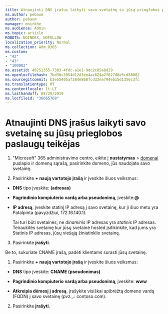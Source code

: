 ```yaml
---
title: Atnaujinti DNS įrašus laikyti savo svetainę su jūsų prieglobos paslaugų teikėjas
ms.author: pebaum
author: pebaum
manager: mnirkhe
ms.audience: Admin
ms.topic: article
ROBOTS: NOINDEX, NOFOLLOW
localization_priority: Normal
ms.collection: Adm_O365
ms.custom:
- "42"
- "43"
- "100002"
ms.assetid: 48251355-7383-4fdc-a1e1-9dc2c85a8d29
ms.openlocfilehash: 7bd36c3954d12d3ee4ac624a2f827d8e5cd88082
ms.sourcegitcommit: b3e55405af384e868fcd32ea794eb15d1356c3fc
ms.translationtype: MT
ms.contentlocale: lt-LT
ms.lasthandoff: 08/29/2019
ms.locfileid: "36665768"
---
```

# <a name="update-dns-records-to-keep-your-website-with-your-current-hosting-provider"></a>Atnaujinti DNS įrašus laikyti savo svetainę su jūsų prieglobos paslaugų teikėjas

1. "Microsoft" 365 administravimo centro, eikite į **nustatymas** > [domenai](https://portal.office.com/adminportal/home#/Domains) puslapio ir domenų sąrašą, pasirinkite domeno, jūs naudojate savo svetainę.

2. Pasirinkite **+ naują vartotojo įrašą** ir įveskite šiuos veiksmus:

  - **DNS** tipo įveskite: **(adresas)**

  - **Pagrindinio kompiuterio vardą arba pseudonimą**, įveskite:**@**

  - **IP adresą**, įveskite statinį IP adresą į savo svetainę, kur ji šiuo metu yra Patalpinta (pavyzdžiui, 172.16.140.1).

    Tai turi būti svetainės, ne *dinaminis* IP adresas yra *statinis* IP adresas. Teiraukitės svetainę kur jūsų svetainė hosted įsitikinkite, kad jums yra Statinis IP adresas, jūsų viešąją žiniatinklio svetainę.

3. Pasirinkite **įrašyti**.

Be to, sukuriate CNAME įrašą, padėti klientams surasti jūsų svetainę.
  
1. Pasirinkite **+ naują vartotojo įrašą** ir įveskite šiuos veiksmus:

  - **DNS** tipo įveskite: **CNAME (pseudonimas)**

  - **Pagrindinio kompiuterio vardą arba pseudonimą**, įveskite: **www**

  - **Atkreipia dėmesį į adresą**, įrašykite visiškai apibrėžtą domeno vardą (FQDN) į savo svetainę (pvz.,.: contoso.com).

2. Pasirinkite **įrašyti**.
